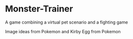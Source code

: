 Monster-Trainer
===============

A game combining a virtual pet scenario and a fighting game

Image ideas from Pokemon and Kirby
Egg from Pokemon

